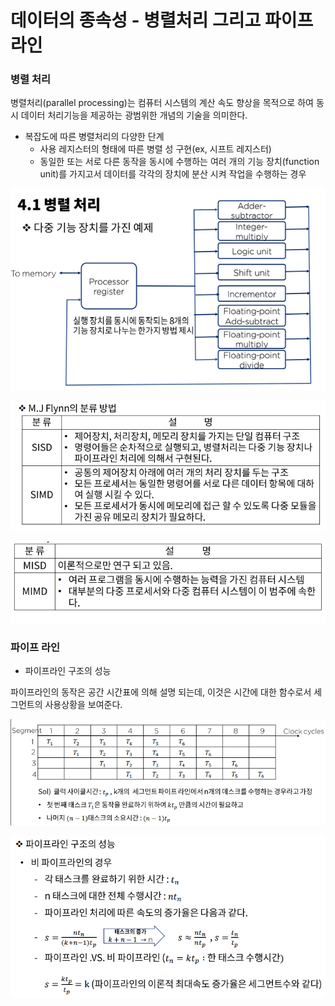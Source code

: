 # 데이터의 종속성 - 병렬처리 그리고 파이프라인



### 병렬 처리

병렬처리(parallel processing)는 컴퓨터 시스템의 계산 속도 향상을 목적으로 하여 동시 데이터 처리기능을 제공하는 광범위한 개념의 기술을 의미한다.



- 복잡도에 따른 병렬처리의 다양한 단계
  - 사용 레지스터의 형태에 따른 병렬 성 구현(ex, 시프트 레지스터)
  - 동일한 또는 서로 다른 동작을 동시에 수행하는 여러 개의 기능 장치(function unit)를 가지고서 데이터를 각각의 장치에 분산 시켜 작업을 수행하는 경우

![img](../image/컴퓨터구조/ca_image31.png)

![img](../image/컴퓨터구조/ca_image32.png)

![img](../image/컴퓨터구조/ca_image33.png)



### 파이프 라인

- 파이프라인 구조의 성능

파이프라인의 동작은 공간 시간표에 의해 설명 되는데, 이것은 시간에 대한 함수로서 세그먼트의 사용상황을 보여준다.

![img](../image/컴퓨터구조/ca_image34.png)

![img](../image/컴퓨터구조/ca_image35.png)